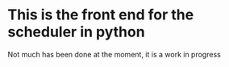 # This is the front end for the scheduler in python

Not much has been done at the moment, it is a work in progress
